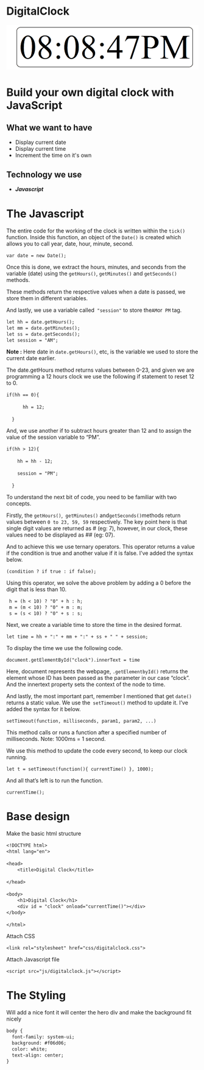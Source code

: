 # DigitalClock

![javascript digital clock](./img/135.gif) 


# Build your own digital clock with JavaScript
## What we want to have
- Display current date
- Display current time
- Increment the time on it's own

## Technology we use
- ***Javascript***

# The Javascript
The entire code for the working of the clock is written within the `tick()` function. Inside this function, an object of the `Date()` is created which allows you to call year, date, hour, minute, second.

```
var date = new Date();
```
Once this is done, we extract the hours, minutes, and seconds from the variable (date) using the `getHours()`, `getMinutes()` and `getSeconds()` methods.

These methods return the respective values when a date is passed, we store them in different variables.

And lastly, we use a variable called` "session"` to store the` AM `or` PM` tag.
```
let hh = date.getHours();
let mm = date.getMinutes();
let ss = date.getSeconds();
let session = "AM";
```
**Note :** Here date in `date.getHours()`, etc, is the variable we used to store the current date earlier.

The date.getHours method returns values between 0-23, and given we are programming a 12 hours clock we use the following if statement to reset 12 to 0.
```
if(hh == 0){

      hh = 12;

  } 
```
And, we use another if to subtract hours greater than 12 and to assign the value of the session variable to “PM”.
```
if(hh > 12){

    hh = hh - 12;

    session = "PM";

  } 
```
To understand the next bit of code, you need to be familiar with two concepts.

Firstly, the `getHours()`,` getMinutes()` and` getSeconds() `methods return values between `0 to 23, 59, 59` respectively. The key point here is that single digit values are returned as # (eg: 7), however, in our clock, these values need to be displayed as ## (eg: 07).

And to achieve this we use ternary operators. This operator returns a value if the condition is true and another value if it is false. I’ve added the syntax below.
```
(condition ? if true : if false); 
```
Using this operator, we solve the above problem by adding a 0 before the digit that is less than 10.
```
 h = (h < 10) ? "0" + h : h;
 m = (m < 10) ? "0" + m : m;
 s = (s < 10) ? "0" + s : s;
```
Next, we create a variable time to store the time in the desired format.
```
let time = hh + ":" + mm + ":" + ss + " " + session; 
```
To display the time we use the following code.
```
document.getElementById("clock").innerText = time 
```
Here, document represents the webpage, `.getElementbyId()` returns the element whose ID has been passed as the parameter in our case “clock”. And the innertext property sets the context of the node to time.

And lastly, the most important part, remember I mentioned that get `date()` returns a static value. We use the` setTimeout()` method to update it. I’ve added the syntax for it below.
```
setTimeout(function, milliseconds, param1, param2, ...) 
```
This method calls or runs a function after a specified number of milliseconds. Note: 1000ms = 1 second.

We use this method to update the code every second, to keep our clock running.
```
let t = setTimeout(function(){ currentTime() }, 1000);
```
And all that’s left is to run the function.
```
currentTime();
```
# Base design
Make the basic html structure
```
<!DOCTYPE html>
<html lang="en">

<head>
    <title>Digital Clock</title>

</head>

<body>
    <h1>Digital Clock</h1>
    <div id = "clock" onload="currentTime()"></div>
</body>

</html>
```
Attach CSS
```
<link rel="stylesheet" href="css/digitalclock.css">
```
Attach Javascript file
```
<script src="js/digitalclock.js"></script>
```
# The Styling
Will add a nice font it will center the hero div and make the background fit nicely
```
body {
  font-family: system-ui;
  background: #f06d06;
  color: white;
  text-align: center;
}




```




